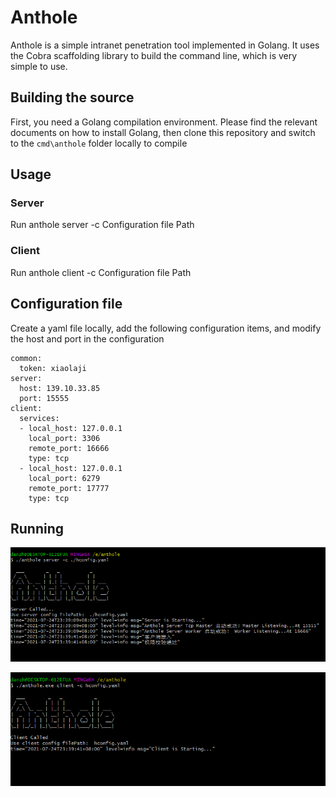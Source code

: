 # Anthole
Anthole is a simple intranet penetration tool implemented in Golang. It uses the Cobra scaffolding library to build the command line, which is very simple to use.

## Building the source
First, you need a Golang compilation environment. Please find the relevant documents on how to install Golang, then clone this repository and switch to the `cmd\anthole` folder locally to compile

## Usage

### Server
Run anthole server -c Configuration file Path

### Client
Run anthole client -c Configuration file Path

## Configuration file

Create a yaml file locally, add the following configuration items, and modify the host and port in the configuration

```
common:
  token: xiaolaji
server:
  host: 139.10.33.85
  port: 15555
client:
  services:
  - local_host: 127.0.0.1
    local_port: 3306
    remote_port: 16666
    type: tcp
  - local_host: 127.0.0.1
    local_port: 6279
    remote_port: 17777
    type: tcp
```

## Running

<p><img src="https://github.com/danzhuxia/Anthole/blob/main/images/server.png" alt="server" title="Server Running" /></p>
<p><img src="https://github.com/danzhuxia/Anthole/blob/main/images/client.png" alt="client" title="Client Running" /></p>